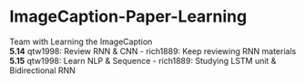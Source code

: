 # ImageCaption-Paper-Learning
Team with Learning the ImageCaption</br>
**5.14** qtw1998: Review RNN & CNN - rich1889: Keep reviewing RNN materials </br>
**5.15** qtw1998: Learn NLP & Sequence - rich1889: Studying LSTM unit & Bidirectional RNN

